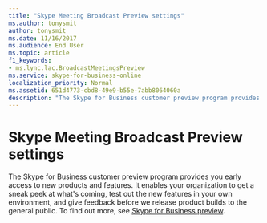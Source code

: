 ```yaml
---
title: "Skype Meeting Broadcast Preview settings"
ms.author: tonysmit
author: tonysmit
ms.date: 11/16/2017
ms.audience: End User
ms.topic: article
f1_keywords:
- ms.lync.lac.BroadcastMeetingsPreview
ms.service: skype-for-business-online
localization_priority: Normal
ms.assetid: 651d4773-cbd8-49e9-b55e-7abb8064060a
description: "The Skype for Business customer preview program provides you early access to new products and features. It enables your organization to get a sneak peek at what's coming, test out the new features in your own environment, and give feedback before we release product builds to the general public. To find out more, see Skype for Business preview."
---
```


# Skype Meeting Broadcast Preview settings

The Skype for Business customer preview program provides you early access to new products and features. It enables your organization to get a sneak peek at what's coming, test out the new features in your own environment, and give feedback before we release product builds to the general public. To find out more, see [Skype for Business preview](https://www.skypepreview.com/).
  

